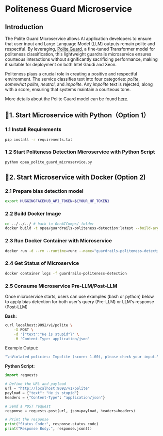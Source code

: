 # Politeness Guard Microservice

## Introduction

The Polite Guard Microservice allows AI application developers to ensure that user input and Large Language Model (LLM) outputs remain polite and respectful. By leveraging, [Polite Guard](https://huggingface.co/Intel/polite-guard), a fine-tuned Transformer model for politeness classification, this lightweight guardrails microservice ensures courteous interactions without significantly sacrificing performance, making it suitable for deployment on both Intel Gaudi and Xeon.

Politeness plays a crucial role in creating a positive and respectful environment. The service classifies text into four categories: _polite_, _somewhat polite_, _neutral_, and _impolite_. Any _impolite_ text is rejected, along with a score, ensuring that systems maintain a courteous tone.

More details about the Polite Guard model can be found [here](https://github.com/intel/polite-guard).

## 🚀1. Start Microservice with Python（Option 1）

### 1.1 Install Requirements

```bash
pip install -r requirements.txt
```

### 1.2 Start Politeness Detection Microservice with Python Script

```bash
python opea_polite_guard_microservice.py
```

## 🚀2. Start Microservice with Docker (Option 2)

### 2.1 Prepare bias detection model

```bash
export HUGGINGFACEHUB_API_TOKEN=${YOUR_HF_TOKEN}
```

### 2.2 Build Docker Image

```bash
cd ../../../ # back to GenAIComps/ folder
docker build -t opea/guardrails-politeness-detection:latest --build-arg https_proxy=$https_proxy --build-arg http_proxy=$http_proxy -f comps/guardrails/src/polite_guard/Dockerfile .
```

### 2.3 Run Docker Container with Microservice

```bash
docker run -d --rm --runtime=runc --name="guardrails-politeness-detection" -p 9092:9092 --ipc=host -e http_proxy=$http_proxy -e https_proxy=$https_proxy -e HUGGINGFACEHUB_API_TOKEN=${HUGGINGFACEHUB_API_TOKEN} -e HF_TOKEN=${HUGGINGFACEHUB_API_TOKEN} opea/guardrails-politeness-detection:latest
```

### 2.4 Get Status of Microservice

```bash
docker container logs -f guardrails-politeness-detection
```

### 2.5 Consume Microservice Pre-LLM/Post-LLM

Once microservice starts, users can use examples (bash or python) below to apply bias detection for both user's query (Pre-LLM) or LLM's response (Post-LLM)

**Bash:**

```bash
curl localhost:9092/v1/polite \
    -X POST \
    -d '{"text":"He is stupid"}' \
    -H 'Content-Type: application/json'
```

Example Output:

```bash
"\nViolated policies: Impolite (score: 1.00), please check your input.\n"
```

**Python Script:**

```python
import requests

# Define the URL and payload
url = "http://localhost:9092/v1/polite"
payload = {"text": "He is stupid"}
headers = {"Content-Type": "application/json"}

# Send a POST request
response = requests.post(url, json=payload, headers=headers)

# Print the response
print("Status Code:", response.status_code)
print("Response Body:", response.json())
```
